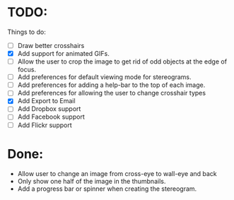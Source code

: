 #  TODO:
Things to do:
- [ ]  Draw better crosshairs
- [x]  Add support for animated GIFs.
- [ ]  Allow the user to crop the image to get rid of odd objects at the edge of focus.
- [ ]  Add preferences for default viewing mode for stereograms.
- [ ]  Add preferences for adding a help-bar to the top of each image.
- [ ]  Add preferences for allowing the user to change crosshair types
- [x]  Add Export to Email
- [ ]  Add Dropbox support
- [ ]  Add Facebook support
- [ ]  Add Flickr support

# Done:
* Allow user to change an image from cross-eye to wall-eye and back
* Only show one half of the image in the thumbnails.
* Add a progress bar or spinner when creating the stereogram.
